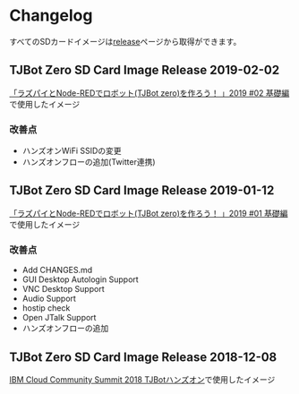 # Changelog
すべてのSDカードイメージは[release](https://github.com/tjbotfan/tjbotzero-raspbian/releases)ページから取得ができます。

## TJBot Zero SD Card Image Release 2019-02-02
[「ラズパイとNode-REDでロボット(TJBot zero)を作ろう！ 」2019 #02 基礎編](https://bmxug.connpass.com/event/115619/)で使用したイメージ

### 改善点
- ハンズオンWiFi SSIDの変更
- ハンズオンフローの追加(Twitter連携)

## TJBot Zero SD Card Image Release 2019-01-12
[「ラズパイとNode-REDでロボット(TJBot zero)を作ろう！ 」2019 #01 基礎編](https://bmxug.connpass.com/event/113457/)で使用したイメージ

### 改善点
- Add CHANGES.md
- GUI Desktop Autologin Support
- VNC Desktop Support
- Audio Support
- hostip check
- Open JTalk Support
- ハンズオンフローの追加

## TJBot Zero SD Card Image Release 2018-12-08
[IBM Cloud Community Summit 2018 TJBotハンズオン](https://bmxug.connpass.com/event/110210/)で使用したイメージ

